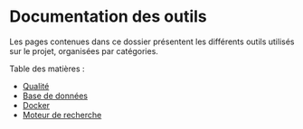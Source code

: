 # Documentation des outils

Les pages contenues dans ce dossier présentent les différents outils utilisés sur le projet, organisées par catégories.

Table des matières :

- [Qualité](./quality.md)
- [Base de données](./db.md)
- [Docker](./docker.md)
- [Moteur de recherche](./search.md)
